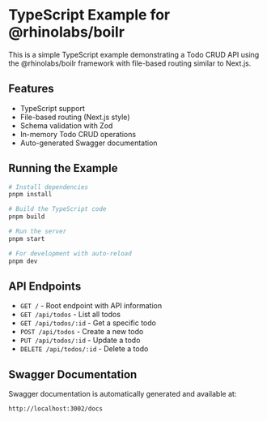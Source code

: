 # TypeScript Example for @rhinolabs/boilr

This is a simple TypeScript example demonstrating a Todo CRUD API using the @rhinolabs/boilr framework with file-based routing similar to Next.js.

## Features

- TypeScript support
- File-based routing (Next.js style)
- Schema validation with Zod
- In-memory Todo CRUD operations
- Auto-generated Swagger documentation

## Running the Example

```bash
# Install dependencies
pnpm install

# Build the TypeScript code
pnpm build

# Run the server
pnpm start

# For development with auto-reload
pnpm dev
```

## API Endpoints

- `GET /` - Root endpoint with API information
- `GET /api/todos` - List all todos
- `GET /api/todos/:id` - Get a specific todo
- `POST /api/todos` - Create a new todo
- `PUT /api/todos/:id` - Update a todo
- `DELETE /api/todos/:id` - Delete a todo

## Swagger Documentation

Swagger documentation is automatically generated and available at:

```
http://localhost:3002/docs
```